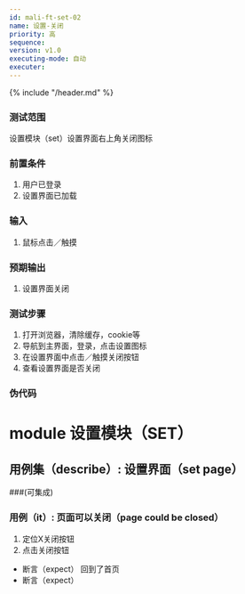 ```yaml
---
id: mali-ft-set-02
name: 设置-关闭
priority: 高
sequence: 
version: v1.0
executing-mode: 自动
executer:  
---
```


{% include "/header.md" %}

### 测试范围
  设置模块（set）设置界面右上角关闭图标

### 前置条件
1. 用户已登录
2. 设置界面已加载

### 输入
1. 鼠标点击／触摸

### 预期输出
1. 设置界面关闭

### 测试步骤
1. 打开浏览器，清除缓存，cookie等
2. 导航到主界面，登录，点击设置图标
4. 在设置界面中点击／触摸关闭按钮
4. 查看设置界面是否关闭


### 伪代码

# module 设置模块（SET）
## 用例集（describe）:  设置界面（set page）
###(可集成)
### 用例（it）: 页面可以关闭（page could be closed）
1. 定位X关闭按钮
2. 点击关闭按钮
* 断言（expect） 回到了首页
* 断言（expect） 
